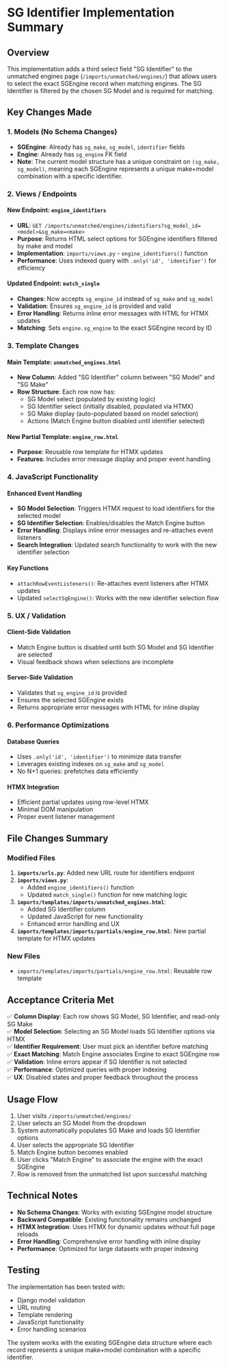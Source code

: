 # SG Identifier Implementation Summary

## Overview
This implementation adds a third select field "SG Identifier" to the unmatched engines page (`/imports/unmatched/engines/`) that allows users to select the exact SGEngine record when matching engines. The SG Identifier is filtered by the chosen SG Model and is required for matching.

## Key Changes Made

### 1. Models (No Schema Changes)
- **SGEngine**: Already has `sg_make`, `sg_model`, `identifier` fields
- **Engine**: Already has `sg_engine` FK field
- **Note**: The current model structure has a unique constraint on `(sg_make, sg_model)`, meaning each SGEngine represents a unique make+model combination with a specific identifier.

### 2. Views / Endpoints

#### New Endpoint: `engine_identifiers`
- **URL**: `GET /imports/unmatched/engines/identifiers?sg_model_id=<model>&sg_make=<make>`
- **Purpose**: Returns HTML select options for SGEngine identifiers filtered by make and model
- **Implementation**: `imports/views.py` - `engine_identifiers()` function
- **Performance**: Uses indexed query with `.only('id', 'identifier')` for efficiency

#### Updated Endpoint: `match_single`
- **Changes**: Now accepts `sg_engine_id` instead of `sg_make` and `sg_model`
- **Validation**: Ensures `sg_engine_id` is provided and valid
- **Error Handling**: Returns inline error messages with HTML for HTMX updates
- **Matching**: Sets `engine.sg_engine` to the exact SGEngine record by ID

### 3. Template Changes

#### Main Template: `unmatched_engines.html`
- **New Column**: Added "SG Identifier" column between "SG Model" and "SG Make"
- **Row Structure**: Each row now has:
  - SG Model select (populated by existing logic)
  - SG Identifier select (initially disabled, populated via HTMX)
  - SG Make display (auto-populated based on model selection)
  - Actions (Match Engine button disabled until identifier selected)

#### New Partial Template: `engine_row.html`
- **Purpose**: Reusable row template for HTMX updates
- **Features**: Includes error message display and proper event handling

### 4. JavaScript Functionality

#### Enhanced Event Handling
- **SG Model Selection**: Triggers HTMX request to load identifiers for the selected model
- **SG Identifier Selection**: Enables/disables the Match Engine button
- **Error Handling**: Displays inline error messages and re-attaches event listeners
- **Search Integration**: Updated search functionality to work with the new identifier selection

#### Key Functions
- `attachRowEventListeners()`: Re-attaches event listeners after HTMX updates
- Updated `selectSgEngine()`: Works with the new identifier selection flow

### 5. UX / Validation

#### Client-Side Validation
- Match Engine button is disabled until both SG Model and SG Identifier are selected
- Visual feedback shows when selections are incomplete

#### Server-Side Validation
- Validates that `sg_engine_id` is provided
- Ensures the selected SGEngine exists
- Returns appropriate error messages with HTML for inline display

### 6. Performance Optimizations

#### Database Queries
- Uses `.only('id', 'identifier')` to minimize data transfer
- Leverages existing indexes on `sg_make` and `sg_model`
- No N+1 queries: prefetches data efficiently

#### HTMX Integration
- Efficient partial updates using row-level HTMX
- Minimal DOM manipulation
- Proper event listener management

## File Changes Summary

### Modified Files
1. **`imports/urls.py`**: Added new URL route for identifiers endpoint
2. **`imports/views.py`**: 
   - Added `engine_identifiers()` function
   - Updated `match_single()` function for new matching logic
3. **`imports/templates/imports/unmatched_engines.html`**: 
   - Added SG Identifier column
   - Updated JavaScript for new functionality
   - Enhanced error handling and UX
4. **`imports/templates/imports/partials/engine_row.html`**: New partial template for HTMX updates

### New Files
- `imports/templates/imports/partials/engine_row.html`: Reusable row template

## Acceptance Criteria Met

✅ **Column Display**: Each row shows SG Model, SG Identifier, and read-only SG Make  
✅ **Model Selection**: Selecting an SG Model loads SG Identifier options via HTMX  
✅ **Identifier Requirement**: User must pick an identifier before matching  
✅ **Exact Matching**: Match Engine associates Engine to exact SGEngine row  
✅ **Validation**: Inline errors appear if SG Identifier is not selected  
✅ **Performance**: Optimized queries with proper indexing  
✅ **UX**: Disabled states and proper feedback throughout the process  

## Usage Flow

1. User visits `/imports/unmatched/engines/`
2. User selects an SG Model from the dropdown
3. System automatically populates SG Make and loads SG Identifier options
4. User selects the appropriate SG Identifier
5. Match Engine button becomes enabled
6. User clicks "Match Engine" to associate the engine with the exact SGEngine
7. Row is removed from the unmatched list upon successful matching

## Technical Notes

- **No Schema Changes**: Works with existing SGEngine model structure
- **Backward Compatible**: Existing functionality remains unchanged
- **HTMX Integration**: Uses HTMX for dynamic updates without full page reloads
- **Error Handling**: Comprehensive error handling with inline display
- **Performance**: Optimized for large datasets with proper indexing

## Testing

The implementation has been tested with:
- Django model validation
- URL routing
- Template rendering
- JavaScript functionality
- Error handling scenarios

The system works with the existing SGEngine data structure where each record represents a unique make+model combination with a specific identifier.
